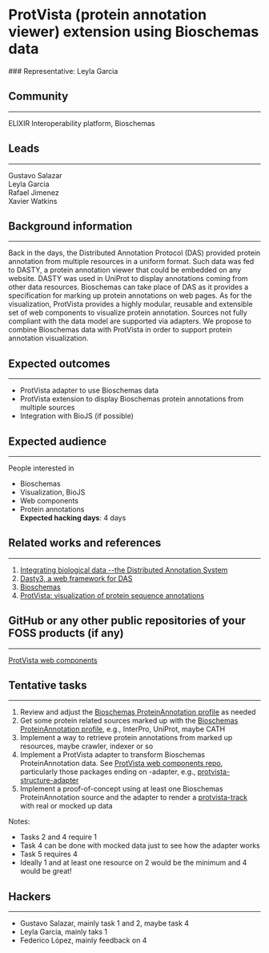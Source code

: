 # ProtVista (protein annotation viewer) extension using Bioschemas data

### Representative: Leyla Garcia

## Community
---

ELIXIR Interoperability platform, Bioschemas

## Leads
---
Gustavo Salazar  
Leyla Garcia  
Rafael Jimenez  
Xavier Watkins  

## Background information
---
Back in the days, the Distributed Annotation Protocol (DAS) provided protein annotation from multiple resources in a uniform format. Such data was fed to DASTY, a protein annotation viewer that could be embedded on any website. DASTY was used in UniProt to display annotations coming from other data resources. Bioschemas can take place of DAS as it provides a specification for marking up protein annotations on web pages. As for the visualization, ProtVista provides a highly modular, reusable and extensible set of web components to visualize protein annotation. Sources not fully compliant with the data model are supported via adapters. We propose to combine Bioschemas data with ProtVista in order to support protein annotation visualization.

## Expected outcomes
---

* ProtVista adapter to use Bioschemas data
* ProtVista extension to display Bioschemas protein annotations from multiple sources
* Integration with BioJS (if possible)


## Expected audience
---

People interested in
* Bioschemas
* Visualization, BioJS
* Web components
* Protein annotations  
**Expected hacking days**: 4 days

## Related works and references
---

1. [Integrating biological data --the Distributed Annotation System](https://www.ncbi.nlm.nih.gov/pubmed/18673527)
2. [Dasty3, a web framework for DAS](https://www.ncbi.nlm.nih.gov/pmc/articles/PMC3167052/) 
3. [Bioschemas](https://www.bioschemas.org) 
4.  [ProtVista: visualization of protein sequence annotations](https://www.ncbi.nlm.nih.gov/pubmed/28334231)

## GitHub or any other public repositories of your FOSS products (if any)
---

[ProtVista web components](https://github.com/ebi-webcomponents)

## Tentative tasks
---
1. Review and adjust the [Bioschemas ProteinAnnotation profile](http://bioschemas.org/specifications/ProteinAnnotation/) as needed
2. Get some protein related sources marked up with the [Bioschemas ProteinAnnotation profile](http://bioschemas.org/specifications/ProteinAnnotation/), e.g., InterPro, UniProt, maybe CATH
3. Implement a way to retrieve protein annotations from marked up resources, maybe crawler, indexer or so
4. Implement a ProtVista adapter to transform Bioschemas ProteinAnnotation data. See [ProtVista web components repo](https://github.com/ebi-webcomponents/nightingale), particularly those packages ending on -adapter, e.g., [protvista-structure-adapter](https://github.com/ebi-webcomponents/nightingale/tree/master/packages/protvista-structure-adapter)
5. Implement a proof-of-concept using at least one Bioschemas ProteinAnnotation source and the adapter to render a [protvista-track](https://github.com/ebi-webcomponents/nightingale/tree/master/packages/protvista-track) with real or mocked up data

Notes:
* Tasks 2 and 4 require 1
* Task 4 can be done with mocked data just to see how the adapter works
* Task 5 requires 4
* Ideally 1 and at least one resource on 2 would be the minimum and 4 would be great!

## Hackers
---
* Gustavo Salazar, mainly task 1 and 2, maybe task 4  
* Leyla Garcia, mainly taks 1  
* Federico López, mainly feedback on 4
